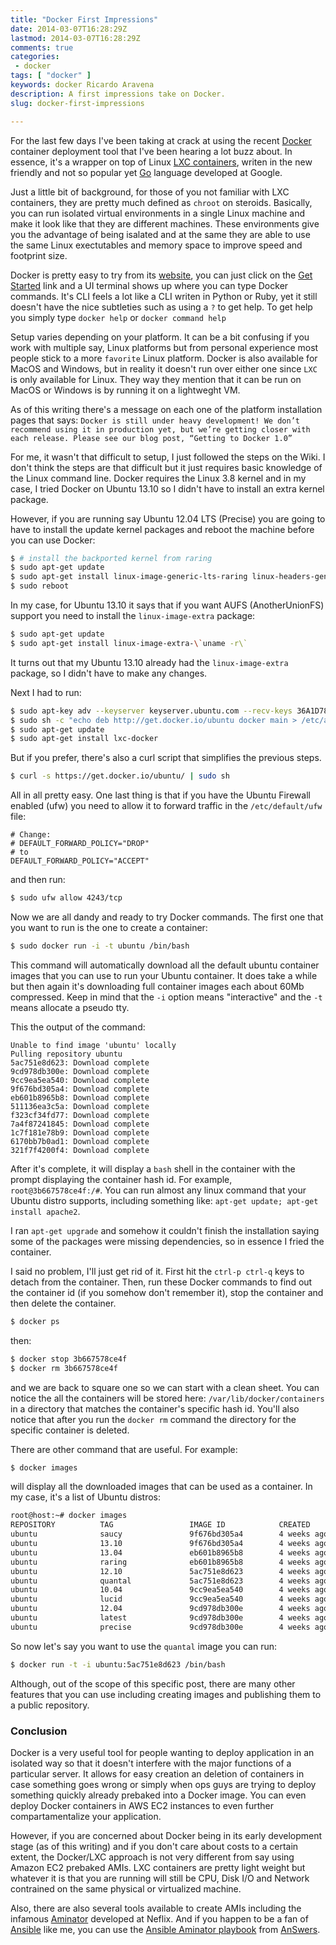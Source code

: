 ```yaml
---
title: "Docker First Impressions"
date: 2014-03-07T16:28:29Z
lastmod: 2014-03-07T16:28:29Z
comments: true
categories: 
 - docker
tags: [ "docker" ]
keywords: docker Ricardo Aravena
description: A first impressions take on Docker.
slug: docker-first-impressions

---
```


For the last few days I've been taking at crack at using the recent [Docker](https://www.docker.io/) container deployment tool that I've been
hearing a lot buzz about.
In essence, it's a wrapper on top of Linux [LXC containers](https://linuxcontainers.org/),  writen in the new friendly and not so popular yet [Go](http://golang.org/) language developed at Google.

Just a little bit of background, for those of you not familiar with LXC containers,
they are pretty much defined as `chroot` on steroids. Basically, you can run isolated virtual
environments in a single Linux machine and make it look like that they are different machines.
These environments give you the advantage of being isalated and at the same they are able to use
the same Linux exectutables and memory space to improve speed and footprint size.

Docker is pretty easy to try from its [website](https://www.docker.io/), you can just click on the [Get Started](https://www.docker.io/gettingstarted/) 
link and a UI terminal shows up where you can type Docker commands. It's CLI feels a lot like a CLI writen in Python or Ruby, yet it still doesn't
have the nice subtleties such as using a `?` to get help. To get help you simply type `docker help` or `docker command help` 

Setup varies depending on your platform. It can be a bit confusing if you work with multiple say, Linux platforms but from personal experience
most people stick to a more `favorite` Linux platform. Docker is also available for MacOS and Windows, but in reality 
it doesn't run over either one since `LXC` is only available for Linux. They way they mention that it can be run on MacOS or Windows is by running 
it on a lightweght VM. 

As of this writing there's a message on each one of the platform installation pages that says: `Docker is still under heavy development! We don’t recommend using it in production yet, but we’re getting closer with each release. Please see our blog post, “Getting to Docker 1.0”`

For me, it wasn't that difficult to setup, I just followed the steps on the Wiki. I don't think the steps
are that difficult but it just requires basic knowledge of the Linux command line.
Docker requires the Linux 3.8 kernel and in my case, I tried Docker on Ubuntu 13.10 so I didn't have to install an extra kernel package.

However, if you are running say Ubuntu 12.04 LTS (Precise) you are going to have to install the update kernel packages and reboot the machine 
before you can use Docker:


```bash
$ # install the backported kernel from raring
$ sudo apt-get update
$ sudo apt-get install linux-image-generic-lts-raring linux-headers-generic-lts-raring
$ sudo reboot
```

In my case, for Ubuntu 13.10 it says that if you want AUFS (AnotherUnionFS) support you need to install the `linux-image-extra` package:

```bash
$ sudo apt-get update
$ sudo apt-get install linux-image-extra-\`uname -r\`
```

It turns out that my Ubuntu 13.10 already had the `linux-image-extra` package, so I didn't have to make any changes. 


Next I had to run:

```bash
$ sudo apt-key adv --keyserver keyserver.ubuntu.com --recv-keys 36A1D7869245C8950F966E92D8576A8BA88D21E9
$ sudo sh -c "echo deb http://get.docker.io/ubuntu docker main > /etc/apt/sources.list.d/docker.list"
$ sudo apt-get update
$ sudo apt-get install lxc-docker
```

But if you prefer,  there's also a curl script that simplifies the previous steps.

```bash
$ curl -s https://get.docker.io/ubuntu/ | sudo sh
```

All in all pretty easy.  One last thing is that if you have the Ubuntu Firewall enabled (ufw) you need
to allow it to forward traffic in the `/etc/default/ufw` file:

```
# Change:
# DEFAULT_FORWARD_POLICY="DROP"
# to
DEFAULT_FORWARD_POLICY="ACCEPT"
```
and then run:

```bash
$ sudo ufw allow 4243/tcp
```

Now we are all dandy and ready to try Docker commands. The first one that you want to run is
the one to create a container:

```bash
$ sudo docker run -i -t ubuntu /bin/bash
```

This command will automatically download all the default ubuntu container images that you can use to run your Ubuntu container. It does take a while but then again it's downloading full container images each about 60Mb compressed. Keep in mind that the `-i` option means "interactive" and the `-t` means allocate a pseudo tty.

This the output of the command:

```text
Unable to find image 'ubuntu' locally
Pulling repository ubuntu
5ac751e8d623: Download complete
9cd978db300e: Download complete
9cc9ea5ea540: Download complete
9f676bd305a4: Download complete
eb601b8965b8: Download complete
511136ea3c5a: Download complete
f323cf34fd77: Download complete
7a4f87241845: Download complete
1c7f181e78b9: Download complete
6170bb7b0ad1: Download complete
321f7f4200f4: Download complete
```

After it's complete, it will display a `bash` shell in the container with the prompt displaying the container hash id. For example, `root@3b667578ce4f:/#`. You can run almost any linux command that your Ubuntu distro supports, including something like: `apt-get update; apt-get install apache2`. 

I ran `apt-get upgrade` and somehow it couldn't finish the installation saying some of the packages were missing dependencies, so in essence I fried the container.

I said no problem, I'll just get rid of it. First hit the `ctrl-p ctrl-q` keys to detach from the container. Then, run these Docker commands to find out the container id (if you somehow don't remember it), stop the container and then delete the container.

```bash
$ docker ps
```

then:

```bash
$ docker stop 3b667578ce4f
$ docker rm 3b667578ce4f
```
and we are back to square one so we can start with a clean sheet. You can notice the all the containers will be stored here: `/var/lib/docker/containers` in a directory that matches the container's specific hash id. You'll also notice that after you run the `docker rm` command the directory for the specific container is deleted.

There are other command that are useful. For example:

```bash
$ docker images
```
will display all the downloaded images that can be used as a container. In my case, it's a list of Ubuntu distros:

```bash
root@host:~# docker images
REPOSITORY          TAG                 IMAGE ID            CREATED             VIRTUAL SIZE
ubuntu              saucy               9f676bd305a4        4 weeks ago         182.1 MB
ubuntu              13.10               9f676bd305a4        4 weeks ago         182.1 MB
ubuntu              13.04               eb601b8965b8        4 weeks ago         170.2 MB
ubuntu              raring              eb601b8965b8        4 weeks ago         170.2 MB
ubuntu              12.10               5ac751e8d623        4 weeks ago         161.4 MB
ubuntu              quantal             5ac751e8d623        4 weeks ago         161.4 MB
ubuntu              10.04               9cc9ea5ea540        4 weeks ago         183 MB
ubuntu              lucid               9cc9ea5ea540        4 weeks ago         183 MB
ubuntu              12.04               9cd978db300e        4 weeks ago         204.7 MB
ubuntu              latest              9cd978db300e        4 weeks ago         204.7 MB
ubuntu              precise             9cd978db300e        4 weeks ago         204.7 MB
```

So now let's say you want to use the `quantal` image you can run:

```bash
$ docker run -t -i ubuntu:5ac751e8d623 /bin/bash
```

Although, out of the scope of this specific post, there are many other features that you can use including creating images and publishing them to a public repository. 

### Conclusion ###

Docker is a very useful tool for people wanting to deploy application in an isolated way so that it doesn't interfere with the major functions of a particular server. It allows for easy creation an deletion of containers in case something goes wrong or simply when ops guys are trying to deploy something quickly already prebaked into a Docker image. You can even deploy Docker containers in AWS EC2 instances to even further compartamentalize your application. 

However, if you are concerned about Docker being in its early development stage (as of this writing) and if you don't care about costs to a certain extent, the Docker/LXC approach is not very different from say using Amazon EC2 prebaked AMIs. LXC containers are pretty light weight but whatever it is that you are running will still be CPU, Disk I/O and Network contrained on the same physical or virtualized machine.

Also, there are also several tools available to create AMIs including the infamous [Aminator](https://github.com/Netflix/aminator) developed at Neflix. And if you happen to be a fan of [Ansible](http://www.ansible.com/home) like me, you can use the [Ansible Aminator playbook](https://github.com/Answers4AWS/netflixoss-ansible/) from [AnSwers](http://answersforaws.com/).

